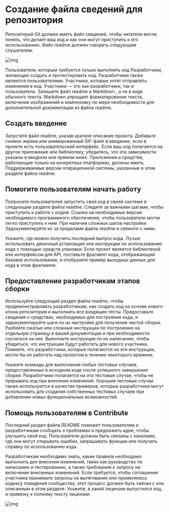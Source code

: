 # Создание файла сведений для репозитория

Репозиторий Git должен иметь файл сведений, чтобы читатели могли понять, что делает ваш код и как они могут приступить к его использованию. Файл readme должен говорить следующим слушателям:

![img](https://srv2.imgonline.com.ua/result_img/imgonline-com-ua-Compressed-ObF4FWQnij9TuHT.jpg)

Пользователи, которым требуется только выполнять код
Разработчики, желающие создать и протестировать код. Разработчики также являются пользователями.
Участники, которые хотят отправлять изменения в код. Участники — это как разработчики, так и пользователи.
Запишите файл readme в Markdown , а не в виде обычного текста. Markdown упрощает форматирование текста, включение изображений и компоновку по мере необходимости для дополнительной документации из файла readme.

## Создать введение
Запустите файл readme, указав краткое описание проекта. Добавьте снимок экрана или анимированный GIF-файл в введение, если в проекте есть пользовательский интерфейс. Если ваш код полагается на другое приложение или библиотеку, убедитесь, что эти зависимости указаны в вводном или прямом ниже. Приложения и средства, работающие только на конкретных платформах, должны иметь Поддерживаемые версии операционной системы, указанные в этом разделе файла readme.

## Помогите пользователям начать работу
Попросите пользователей запустить свой код в своей системе в следующем разделе файла readme. Следите за важными шагами, чтобы приступить к работе с кодом. Ссылка на необходимые версии необходимого программного обеспечения, чтобы пользователи могли легко приступить к ним. При наличии сложных шагов настройки Задокументируйте их за пределами файла readme и свяжите с ними.

Укажите, где можно получить последний выпуск кода. Лучше использовать двоичный установщик или инструкции по использованию кода с помощью средств упаковки. Если проект является библиотекой или интерфейсом для API, поставьте фрагмент кода, отображающий базовое использование, и отобразите пример выходных данных для кода в этом фрагменте.

## Предоставление разработчикам этапов сборки
Используйте следующий раздел файла readme, чтобы продемонстрировать разработчикам, как создать код на основе нового клона репозитория и выполнить все входящие тесты.
Предоставьте сведения о средствах, необходимых для построения кода, и задокументируйте шаги по их настройке для получения чистой сборки.
Разбейте сжатые или сложные инструкции по построению на отдельную страницу в вашей документации и при необходимости сослаться на нее.
Выполните инструкции по их написанию, чтобы убедиться, что инструкции будут работать для нового участника.
Помните, что разработчики, которые полагаются на эти инструкции, могли бы не работать над проектом в течение некоторого времени.

Укажите команды для выполнения любых тестовых случаев, предоставленных в исходном коде после успешного завершения сборки. Разработчики полагается на эти тестовые случаи, чтобы не прерывать код при внесении изменений. Хорошие тестовые случаи также используются в качестве примеров, которые разработчики могут использовать для создания собственных тестовых случаев при добавлении новых функциональных возможностей.

## Помощь пользователям в Contribute
Последний раздел файла README поможет пользователям и разработчикам сообщать о проблемах и предложить идеи, чтобы улучшить свой код. Пользователи должны быть связаны с каналами, где они могут открывать ошибки, запрашивать функции или получать справку по использованию кода.

Разработчикам необходимо знать, какие правила необходимо выполнить для внесения изменений, таких как руководство по написанию и тестированию, а также требования к запросу на включение внесенных изменений. Если требуется, чтобы соглашение участника принимало запросы на вытягивание или применялись кодексу поведения сообщества, этот процесс должен быть связан с или описанным в этом разделе. Укажите, в какой лицензии выпустился код, и привязку к полному тексту лицензии.

![img](https://www.imgonline.com.ua/examples/orange-flowers.jpg)
